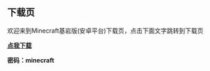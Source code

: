 ## 下载页
欢迎来到Minecraft基岩版(安卓平台)下载页，点击下面文字跳转到下载页

**[点我下载](https://mcshare365-my.sharepoint.com/:f:/g/personal/qiufengluoye2233_tomail_gq/Eh5glQU3dopNlqR8OPyeeuQBfpyOF5zfDCLmhd8UwYHaOg?e=B52Wto)**

**密码：minecraft**
